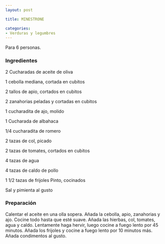 ```yaml
---
layout: post

title: MINESTRONE

categories:
- Verduras y legumbres
---
```

Para 6 personas.

<h3>Ingredientes</h3>
2 Cucharadas de aceite de oliva

1 cebolla mediana, cortada en cubitos

2 tallos de apio, cortados en cubitos

2 zanahorias peladas y cortadas en cubitos

1 cucharadita de ajo, molido

1 Cucharada de albahaca

1/4 cucharadita de romero

2 tazas de col, picado

2 tazas de tomates, cortados en cubitos

4 tazas de agua

4 tazas de caldo de pollo

1 1/2 tazas de frijoles Pinto, cocinados

Sal y pimienta al gusto

<h3>Preparación</h3>
Calentar el aceite en una olla sopera. Añada la cebolla, apio, zanahorias y ajo. Cocine todo hasta que esté suave. Añada las hierbas, col, tomates, agua y caldo. Lentamente haga hervir, luego cocine a fuego lento por 45 minutos. Añada los frijoles y cocine a fuego lento por 10 minutos más. Añada condimentos al gusto.